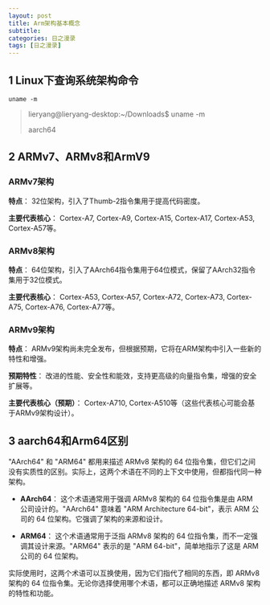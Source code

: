 ```yaml
---
layout: post
title: Arm架构基本概念
subtitle: 
categories: 日之漫录
tags: [日之漫录]
---
```


## 1 Linux下查询系统架构命令
```
uname -m
```
>lieryang@lieryang-desktop:~/Downloads$ uname -m
>
>aarch64

## 2 ARMv7、ARMv8和ArmV9
### ARMv7架构
**特点**： 32位架构，引入了Thumb-2指令集用于提高代码密度。

**主要代表核心**： Cortex-A7, Cortex-A9, Cortex-A15, Cortex-A17, Cortex-A53, Cortex-A57等。

### ARMv8架构
**特点**： 64位架构，引入了AArch64指令集用于64位模式，保留了AArch32指令集用于32位模式。

**主要代表核心**： Cortex-A53, Cortex-A57, Cortex-A72, Cortex-A73, Cortex-A75, Cortex-A76, Cortex-A77等。

### ARMv9架构
**特点**： ARMv9架构尚未完全发布，但根据预期，它将在ARM架构中引入一些新的特性和增强。

**预期特性**： 改进的性能、安全性和能效，支持更高级的向量指令集，增强的安全扩展等。

**主要代表核心（预期）**： Cortex-A710, Cortex-A510等（这些代表核心可能会基于ARMv9架构设计）。

## 3 aarch64和Arm64区别
"AArch64" 和 "ARM64" 都用来描述 ARMv8 架构的 64 位指令集，但它们之间没有实质性的区别。实际上，这两个术语在不同的上下文中使用，但都指代同一种架构。

 - **AArch64**： 这个术语通常用于强调 ARMv8 架构的 64 位指令集是由 ARM 公司设计的。"AArch64" 意味着 "ARM Architecture 64-bit"，表示 ARM 公司的 64 位架构。它强调了架构的来源和设计。

 - **ARM64**： 这个术语通常用于泛指 ARMv8 架构的 64 位指令集，而不一定强调其设计来源。"ARM64" 表示的是 "ARM 64-bit"，简单地指示了这是 ARM 公司的 64 位架构。

实际使用时，这两个术语可以互换使用，因为它们指代了相同的东西，即 ARMv8 架构的 64 位指令集。无论你选择使用哪个术语，都可以正确地描述 ARMv8 架构的特性和功能。